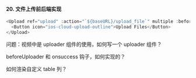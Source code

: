 #### 20. 文件上传前后端实现



```js
<Upload ref="upload" :action="`${baseURL}/upload_file`" multiple :before-upload="beforeUpload" :on-success="handleSuccess" :show-upload-list="false">
  <Button icon="ios-cloud-upload-outline">Upload Files</Button>
</Upload>
```



问题：视频中是 uploader 组件的使用，如何写一个 uploader 组件？

beforeUploader  和 onsuccess 钩子，如何实现的？



如何渲染自定义 table 列？